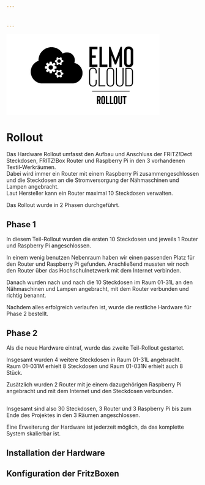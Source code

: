 ```yaml
---


---
```


<p><img src="Bilder/ELMO_RollOut_Docu.png" alt="Titelbild ELMO Rollout"></p>
<h1 id="rollout">Rollout</h1>
<p>Das Hardware Rollout umfasst den Aufbau und Anschluss der FRITZ!Dect Steckdosen, FRITZ!Box Router und Raspberry Pi in den 3 vorhandenen Textil-Werkräumen.<br>
Dabei wird immer ein Router mit einem Raspberry Pi zusammengeschlossen und die Steckdosen an die Stromversorgung der Nähmaschinen und Lampen angebracht.<br>
Laut Hersteller kann ein Router maximal 10 Steckdosen verwalten.</p>
<p>Das Rollout wurde in 2 Phasen durchgeführt.</p>
<h2 id="phase-1">Phase 1</h2>
<p>In diesem Teil-Rollout wurden die ersten 10 Steckdosen und jeweils 1 Router und Raspberry Pi angeschlossen.</p>
<p>In einem wenig benutzen Nebenraum haben wir einen passenden Platz für den Router und Raspberry Pi gefunden. Anschließend mussten wir noch den Router über das Hochschulnetzwerk mit dem Internet verbinden.</p>
<p>Danach wurden nach und nach die 10 Steckdosen im Raum 01-31L an den Nähmaschinen und Lampen angebracht, mit dem Router verbunden und richtig benannt.</p>
<p>Nachdem alles erfolgreich verlaufen ist, wurde die restliche Hardware für Phase 2 bestellt.</p>
<h2 id="phase-2">Phase 2</h2>
<p>Als die neue Hardware eintraf, wurde das zweite Teil-Rollout gestartet.</p>
<p>Insgesamt wurden 4 weitere Steckdosen in Raum 01-31L angebracht.<br>
Raum 01-031M erhielt 8 Steckdosen und Raum 01-031N erhielt auch 8 Stück.</p>
<p>Zusätzlich wurden 2 Router mit je einem dazugehörigen Raspberry Pi angebracht und mit dem Internet und den Steckdosen verbunden.</p>
<h2 id="section"></h2>
<p>Insgesamt sind also 30 Steckdosen, 3 Router und 3 Raspberry Pi bis zum Ende des Projektes in den 3 Räumen angeschlossen.</p>
<p>Eine Erweiterung der Hardware ist jederzeit möglich, da das komplette System skalierbar ist.</p>
<h2 id="installation-der-hardware">Installation der Hardware</h2>
<h2 id="konfiguration-der-fritzboxen">Konfiguration der FritzBoxen</h2>

